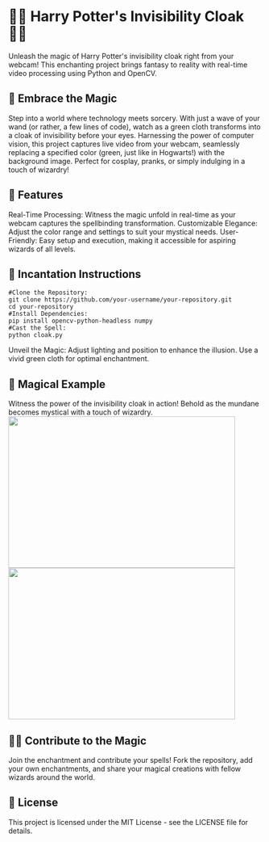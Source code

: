# 🧙‍♂️ Harry Potter's Invisibility Cloak 🧙‍♀️
Unleash the magic of Harry Potter's invisibility cloak right from your webcam! This enchanting project brings fantasy to reality with real-time video processing using Python and OpenCV.

## 🌟 Embrace the Magic
Step into a world where technology meets sorcery. With just a wave of your wand (or rather, a few lines of code), watch as a green cloth transforms into a cloak of invisibility before your eyes. Harnessing the power of computer vision, this project captures live video from your webcam, seamlessly replacing a specified color (green, just like in Hogwarts!) with the background image. Perfect for cosplay, pranks, or simply indulging in a touch of wizardry!

## 🎩 Features
  Real-Time Processing: Witness the magic unfold in real-time as your webcam captures the spellbinding transformation.
  Customizable Elegance: Adjust the color range and settings to suit your mystical needs.
  User-Friendly: Easy setup and execution, making it accessible for aspiring wizards of all levels.

## 📜 Incantation Instructions
    #Clone the Repository:
    git clone https://github.com/your-username/your-repository.git
    cd your-repository
    #Install Dependencies:
    pip install opencv-python-headless numpy
    #Cast the Spell:
    python cloak.py
 Unveil the Magic:
  Adjust lighting and position to enhance the illusion.
  Use a vivid green cloth for optimal enchantment.
## 📸 Magical Example
Witness the power of the invisibility cloak in action! Behold as the mundane becomes mystical with a touch of wizardry.<br>
<img src="https://github.com/JuhiPathak23/Harry-Potter-s-Invisibility-Cloak/assets/73741643/a54c25a1-eba2-47f0-b867-b48b199b326a" height="300px" width="450px">
<img src="https://github.com/JuhiPathak23/Harry-Potter-s-Invisibility-Cloak/assets/73741643/4a9896bc-6630-4008-b300-b6114571abcb" height="300px" width="450px">
## 🧙‍♂️ Contribute to the Magic
Join the enchantment and contribute your spells! Fork the repository, add your own enchantments, and share your magical creations with fellow wizards around the world.

## 📜 License
This project is licensed under the MIT License - see the LICENSE file for details.
